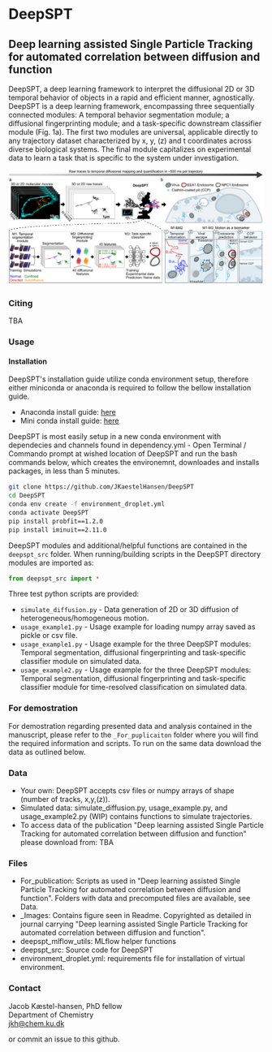 # DeepSPT
## Deep learning assisted Single Particle Tracking for automated correlation between diffusion and function
DeepSPT, a deep learning framework to interpret the diffusional 2D or 3D temporal behavior of objects in a rapid and efficient manner, agnostically. DeepSPT is a deep learning framework, encompassing three sequentially connected modules: A temporal behavior segmentation module; a diffusional fingerprinting module; and a task-specific downstream classifier module (Fig. 1a). The first two modules are universal, applicable directly to any trajectory dataset characterized by x, y, (z) and t coordinates across diverse biological systems. The final module capitalizes on experimental data to learn a task that is specific to the system under investigation.

![image](_Images/figure1.png)
### Citing
TBA

### Usage
#### Installation
DeepSPT's installation guide utilize conda environment setup, therefore either miniconda or anaconda is required to follow the bellow installation guide.
 - Anaconda install guide: [here](https://www.anaconda.com/download)
 - Mini conda install guide: [here](https://docs.conda.io/en/latest/miniconda.html)

DeepSPT is most easily setup in a new conda environment with dependecies and channels found in dependency.yml - Open Terminal / Commando prompt at wished location of DeepSPT and run the bash commands below, which creates the environemnt, downloades and installs packages, in less than 5 minutes.

```bash
git clone https://github.com/JKaestelHansen/DeepSPT
cd DeepSPT
conda env create -f environment_droplet.yml
conda activate DeepSPT
pip install probfit==1.2.0
pip install iminuit==2.11.0
```
DeepSPT modules and additional/helpful functions are contained in the `deepspt_src` folder.
When running/building scripts in the DeepSPT directory modules are imported as:
```python
from deepspt_src import *

```
Three test python scripts are provided:
  - `simulate_diffusion.py` - Data generation of 2D or 3D diffusion of heterogeneous/homogeneous motion.
  - `usage_example1.py` - Usage example for loading numpy array saved as pickle or csv file.
  - `usage_example1.py` - Usage example for the three DeepSPT modules: Temporal segmentation, diffusional fingerprinting and task-specific classifier module on simulated data.
  - `usage_example2.py` - Usage example for the three DeepSPT modules: Temporal segmentation, diffusional fingerprinting and task-specific classifier module for time-resolved classification on simulated data.

### For demostration
For demostration regarding presented data and analysis contained in the manuscript, please refer to the `_For_puplicaiton` folder where you will find the required information and scripts. To run on the same data download the data as outlined below.

### Data
  - Your own: DeepSPT accepts csv files or numpy arrays of shape (number of tracks, x,y,(z)).
  - Simulated data: simulate_diffusion.py, usage_example.py, and usage_example2.py (WIP) contains functions to simulate trajectories.
  - To access data of the publication "Deep learning assisted Single Particle Tracking for automated correlation between diffusion and function" please download from: TBA

### Files
  - For_publication: Scripts as used in "Deep learning assisted Single Particle Tracking for automated correlation between diffusion and function". Folders with data and precomputed files are available, see Data.
  - _Images: Contains figure seen in Readme. Copyrighted as detailed in journal carrying "Deep learning assisted Single Particle Tracking for automated correlation between diffusion and function".
  - deepspt_mlflow_utils: MLflow helper functions
  - deepspt_src: Source code for DeepSPT
  - environment_droplet.yml: requirements file for installation of virtual environment.

### Contact

Jacob Kæstel-hansen, PhD fellow\
Department of Chemistry\
jkh@chem.ku.dk

or commit an issue to this github. 
